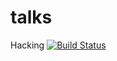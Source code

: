 # talks
Hacking
[![Build Status](https://travis-ci.org/arturopst/talks.svg?branch=master)](https://travis-ci.org/arturopst/talks)
